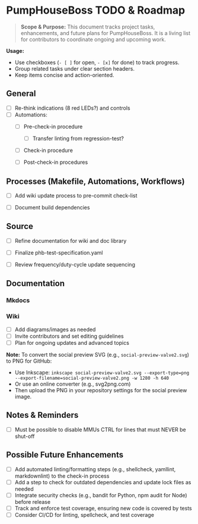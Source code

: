 # PumpHouseBoss TODO & Roadmap

> **Scope & Purpose:**
> This document tracks project tasks, enhancements, and future plans for PumpHouseBoss. It is a living list for contributors to coordinate ongoing and upcoming work.

**Usage:**
- Use checkboxes (`- [ ]` for open, `- [x]` for done) to track progress.
- Group related tasks under clear section headers.
- Keep items concise and action-oriented.


## General
- [ ] Re-think indications (8 red LEDs?) and controls
- [ ] Automations:
  - [ ] Pre-check-in procedure
    - [ ] Transfer linting from regression-test?
  - [ ] Check-in procedure
  - [ ] Post-check-in procedures


## Processes (Makefile, Automations, Workflows)
- [ ] Add wiki update process to pre-commit check-list
- [ ] Document build dependencies


## Source
- [ ] Refine documentation for wiki and doc library
- [ ] Finalize phb-test-specification.yaml
- [ ] Review frequency/duty-cycle update sequencing


## Documentation


### Mkdocs

### Wiki
- [ ] Add diagrams/images as needed
- [ ] Invite contributors and set editing guidelines
- [ ] Plan for ongoing updates and advanced topics

**Note:** To convert the social preview SVG (e.g., `social-preview-valve2.svg`) to PNG for GitHub:
- Use Inkscape: `inkscape social-preview-valve2.svg --export-type=png --export-filename=social-preview-valve2.png -w 1280 -h 640`
- Or use an online converter (e.g., svg2png.com)
- Then upload the PNG in your repository settings for the social preview image.


## Notes & Reminders
- [ ] Must be possible to disable MMUs CTRL for lines that must NEVER be shut-off


## Possible Future Enhancements
- [ ] Add automated linting/formatting steps (e.g., shellcheck, yamllint, markdownlint) to the check-in process
- [ ] Add a step to check for outdated dependencies and update lock files as needed
- [ ] Integrate security checks (e.g., bandit for Python, npm audit for Node) before release
- [ ] Track and enforce test coverage, ensuring new code is covered by tests
- [ ] Consider CI/CD for linting, spellcheck, and test coverage
